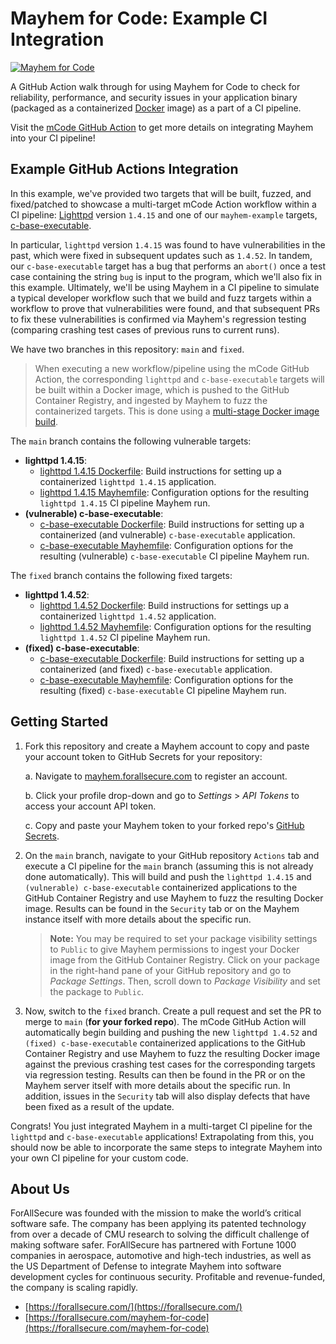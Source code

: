 # Mayhem for Code: Example CI Integration

[![Mayhem for Code](https://drive.google.com/uc?export=view&id=1JXEbfCDMMwwnDaOgs5-XlPWQwZR93fv4)](http://mayhem.forallsecure.com/)

A GitHub Action walk through for using Mayhem for Code to check for reliability, performance, and security issues in your application binary (packaged as a containerized [Docker](https://docs.docker.com/get-started/overview/) image) as a part of a CI pipeline.

Visit the [mCode GitHub Action](https://github.com/ForAllSecure/mcode-action/) to get more details on integrating Mayhem into your CI pipeline!

## Example GitHub Actions Integration

In this example, we've provided two targets that will be built, fuzzed, and fixed/patched to showcase a multi-target mCode Action workflow within a CI pipeline: [Lighttpd](https://www.lighttpd.net/) version `1.4.15` and one of our `mayhem-example` targets, [c-base-executable](https://github.com/ForAllSecure/mayhem-examples/tree/main/c/base-executable/c-base-executable).

In particular, `lighttpd` version `1.4.15` was found to have vulnerabilities in the past, which were fixed in subsequent updates such as `1.4.52`. In tandem, our `c-base-executable` target has a bug that performs an `abort()` once a test case containing the string `bug` is input to the program, which we'll also fix in this example. Ultimately, we'll be using Mayhem in a CI pipeline to simulate a typical developer workflow such that we build and fuzz targets within a workflow to prove that vulnerabilities were found, and that subsequent PRs to fix these vulnerabilities is confirmed via Mayhem's regression testing (comparing crashing test cases of previous runs to current runs).

We have two branches in this repository: `main` and `fixed`.

> When executing a new workflow/pipeline using the mCode GitHub Action, the corresponding `lighttpd` and `c-base-executable` targets will be built within a Docker image, which is pushed to the GitHub Container Registry, and ingested by Mayhem to fuzz the containerized targets. This is done using a [multi-stage Docker image build](https://docs.docker.com/build/building/multi-stage/).

The `main` branch contains the following vulnerable targets:

* **lighttpd 1.4.15**:
    * [lighttpd 1.4.15 Dockerfile](https://github.com/ForAllSecure/mcode-action-examples/blob/main/Dockerfile): Build instructions for setting up a containerized `lighttpd 1.4.15` application.
    * [lighttpd 1.4.15 Mayhemfile](https://github.com/ForAllSecure/mcode-action-examples/blob/main/Mayhemfile.lighttpd): Configuration options for the resulting `lighttpd 1.4.15` CI pipeline Mayhem run.
* **(vulnerable) c-base-executable**:
    * [c-base-executable Dockerfile](https://github.com/ForAllSecure/mcode-action-examples/blob/main/Dockerfile): Build instructions for setting up a containerized (and vulnerable) `c-base-executable` application.
    * [c-base-executable Mayhemfile](https://github.com/ForAllSecure/mcode-action-examples/blob/main/Mayhemfile.mayhemit): Configuration options for the resulting (vulnerable) `c-base-executable` CI pipeline Mayhem run.

The `fixed` branch contains the following fixed targets:

* **lighttpd 1.4.52**:
    * [lighttpd 1.4.52 Dockerfile](https://github.com/ForAllSecure/mcode-action-examples/blob/fixed/Dockerfile): Build instructions for settings up a containerized `lighttpd 1.4.52` application.
    * [lighttpd 1.4.52 Mayhemfile](https://github.com/ForAllSecure/mcode-action-examples/blob/fixed/Mayhemfile.lighttpd): Configuration options for the resulting `lighttpd 1.4.52` CI pipeline Mayhem run.
* **(fixed) c-base-executable**:
    * [c-base-executable Dockerfile](https://github.com/ForAllSecure/mcode-action-examples/blob/fixed/Dockerfile): Build instructions for setting up a containerized (and fixed) `c-base-executable` application.
    * [c-base-executable Mayhemfile](https://github.com/ForAllSecure/mcode-action-examples/blob/fixed/Mayhemfile.mayhemit): Configuration options for the resulting (fixed) `c-base-executable` CI pipeline Mayhem run.

## Getting Started

1. Fork this repository and create a Mayhem account to copy and paste your account token to GitHub Secrets for your repository:

    a. Navigate to [mayhem.forallsecure.com](https://mayhem.forallsecure.com/) to register an account.

    b. Click your profile drop-down and go to *Settings* > *API Tokens* to access your account API token.

    c. Copy and paste your Mayhem token to your forked repo's [GitHub Secrets](https://docs.github.com/en/actions/security-guides/encrypted-secrets#creating-encrypted-secrets-for-an-organization).

2. On the `main` branch, navigate to your GitHub repository `Actions` tab and execute a CI pipeline for the `main` branch (assuming this is not already done automatically). This will build and push the `lighttpd 1.4.15` and `(vulnerable) c-base-executable` containerized applications to the GitHub Container Registry and use Mayhem to fuzz the resulting Docker image. Results can be found in the `Security` tab or on the Mayhem instance itself with more details about the specific run.

    > **Note:** You may be required to set your package visibility settings to `Public` to give Mayhem permissions to ingest your Docker image from the GitHub Container Registry. Click on your package in the right-hand pane of your GitHub repository and go to *Package Settings*. Then, scroll down to *Package Visibility* and set the package to `Public`.

3. Now, switch to the `fixed` branch. Create a pull request and set the PR to merge to `main` (**for your forked repo**). The mCode GitHub Action will automatically begin building and pushing the new `lighttpd 1.4.52` and `(fixed) c-base-executable` containerized applications to the GitHub Container Registry and use Mayhem to fuzz the resulting Docker image against the previous crashing test cases for the corresponding targets via regression testing. Results can then be found in the PR or on the Mayhem server itself with more details about the specific run. In addition, issues in the `Security` tab will also display defects that have been fixed as a result of the update.

Congrats! You just integrated Mayhem in a multi-target CI pipeline for the `lighttpd` and `c-base-executable` applications! Extrapolating from this, you should now be able to incorporate the same steps to integrate Mayhem into your own CI pipeline for your custom code.

## About Us

ForAllSecure was founded with the mission to make the world’s critical software safe. The company has been applying its patented technology from over a decade of CMU research to solving the difficult challenge of making software safer. ForAllSecure has partnered with Fortune 1000 companies in aerospace, automotive and high-tech industries, as well as the US Department of Defense to integrate Mayhem into software development cycles for continuous security. Profitable and revenue-funded, the company is scaling rapidly.

* [https://forallsecure.com/](https://forallsecure.com/)
* [https://forallsecure.com/mayhem-for-code](https://forallsecure.com/mayhem-for-code)